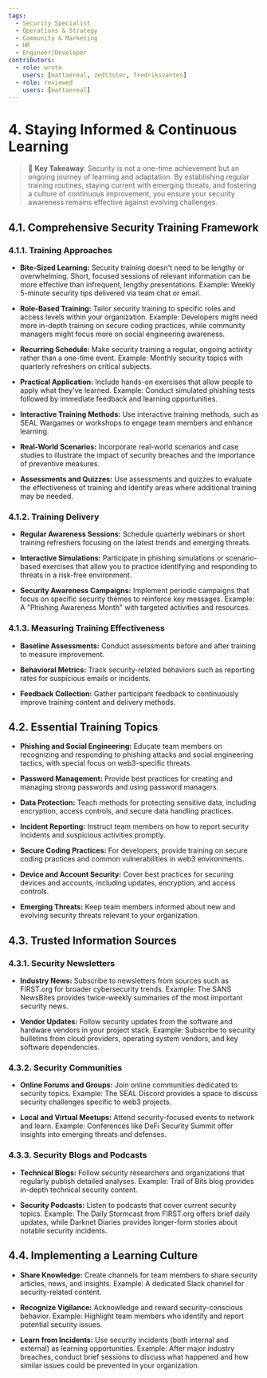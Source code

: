```yaml
---
tags:
  - Security Specialist
  - Operations & Strategy
  - Community & Marketing
  - HR
  - Engineer/Developer
contributors:
  - role: wrote
    users: [mattaereal, zedt3ster, fredriksvantes]
  - role: reviewed
    users: [mattaereal]
---
```


# 4. Staying Informed & Continuous Learning

> 🔑 **Key Takeaway**: Security is not a one-time achievement but an ongoing journey of learning and adaptation. By establishing regular training routines, staying current with emerging threats, and fostering a culture of continuous improvement, you ensure your security awareness remains effective against evolving challenges.

## 4.1. Comprehensive Security Training Framework

### 4.1.1. Training Approaches

- **Bite-Sized Learning:**
Security training doesn't need to be lengthy or overwhelming. Short, focused sessions of relevant information can be more effective than infrequent, lengthy presentations.
Example: Weekly 5-minute security tips delivered via team chat or email.

- **Role-Based Training:**
Tailor security training to specific roles and access levels within your organization.
Example: Developers might need more in-depth training on secure coding practices, while community managers might focus more on social engineering awareness.

- **Recurring Schedule:**
Make security training a regular, ongoing activity rather than a one-time event.
Example: Monthly security topics with quarterly refreshers on critical subjects.

- **Practical Application:**
Include hands-on exercises that allow people to apply what they've learned.
Example: Conduct simulated phishing tests followed by immediate feedback and learning opportunities.

- **Interactive Training Methods:**
Use interactive training methods, such as SEAL Wargames or workshops to engage team members and enhance learning.

- **Real-World Scenarios:**
Incorporate real-world scenarios and case studies to illustrate the impact of security breaches and the importance of preventive measures.

- **Assessments and Quizzes:**
Use assessments and quizzes to evaluate the effectiveness of training and identify areas where additional training may be needed.

### 4.1.2. Training Delivery

- **Regular Awareness Sessions:**
Schedule quarterly webinars or short training refreshers focusing on the latest trends and emerging threats.

- **Interactive Simulations:**
Participate in phishing simulations or scenario-based exercises that allow you to practice identifying and responding to threats in a risk-free environment.

- **Security Awareness Campaigns:**
Implement periodic campaigns that focus on specific security themes to reinforce key messages.
Example: A "Phishing Awareness Month" with targeted activities and resources.

### 4.1.3. Measuring Training Effectiveness

- **Baseline Assessments:**
Conduct assessments before and after training to measure improvement.

- **Behavioral Metrics:**
Track security-related behaviors such as reporting rates for suspicious emails or incidents.

- **Feedback Collection:**
Gather participant feedback to continuously improve training content and delivery methods.

## 4.2. Essential Training Topics

- **Phishing and Social Engineering:**
Educate team members on recognizing and responding to phishing attacks and social engineering tactics, with special focus on web3-specific threats.

- **Password Management:**
Provide best practices for creating and managing strong passwords and using password managers.

- **Data Protection:**
Teach methods for protecting sensitive data, including encryption, access controls, and secure data handling practices.

- **Incident Reporting:**
Instruct team members on how to report security incidents and suspicious activities promptly.

- **Secure Coding Practices:**
For developers, provide training on secure coding practices and common vulnerabilities in web3 environments.

- **Device and Account Security:**
Cover best practices for securing devices and accounts, including updates, encryption, and access controls.

- **Emerging Threats:**
Keep team members informed about new and evolving security threats relevant to your organization.

## 4.3. Trusted Information Sources

### 4.3.1. Security Newsletters

- **Industry News:**
Subscribe to newsletters from sources such as FIRST.org for broader cybersecurity trends.
Example: The SANS NewsBites provides twice-weekly summaries of the most important security news.

- **Vendor Updates:**
Follow security updates from the software and hardware vendors in your project stack.
Example: Subscribe to security bulletins from cloud providers, operating system vendors, and key software dependencies.

### 4.3.2. Security Communities

- **Online Forums and Groups:**
Join online communities dedicated to security topics.
Example: The SEAL Discord provides a space to discuss security challenges specific to web3 projects.

- **Local and Virtual Meetups:**
Attend security-focused events to network and learn.
Example: Conferences like DeFi Security Summit offer insights into emerging threats and defenses.

### 4.3.3. Security Blogs and Podcasts

- **Technical Blogs:**
Follow security researchers and organizations that regularly publish detailed analyses.
Example: Trail of Bits blog provides in-depth technical security content.

- **Security Podcasts:**
Listen to podcasts that cover current security topics.
Example: The Daily Stormcast from FIRST.org offers brief daily updates, while Darknet Diaries provides longer-form stories about notable security incidents.

## 4.4. Implementing a Learning Culture

- **Share Knowledge:**
Create channels for team members to share security articles, news, and insights.
Example: A dedicated Slack channel for security-related content.

- **Recognize Vigilance:**
Acknowledge and reward security-conscious behavior.
Example: Highlight team members who identify and report potential security issues.

- **Learn from Incidents:**
Use security incidents (both internal and external) as learning opportunities.
Example: After major industry breaches, conduct brief sessions to discuss what happened and how similar issues could be prevented in your organization.
